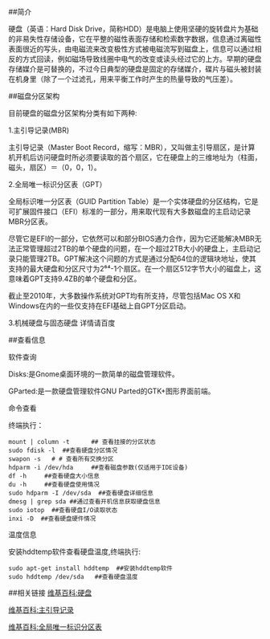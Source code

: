 ##简介

硬盘（英语：Hard Disk Drive，简称HDD）是电脑上使用坚硬的旋转盘片为基础的非易失性存储设备，它在平整的磁性表面存储和检索数字数据，信息通过离磁性表面很近的写头，由电磁流来改变极性方式被电磁流写到磁盘上，信息可以通过相反的方式回读，例如磁场导致线圈中电气的改变或读头经过它的上方。早期的硬盘存储媒介是可替换的，不过今日典型的硬盘是固定的存储媒介，碟片与磁头被封装在机身里（除了一个过滤孔，用来平衡工作时产生的热量导致的气压差）。

##磁盘分区架构

目前硬盘的磁盘分区架构分类有如下两种:

1.主引导记录(MBR)

主引导记录（Master Boot Record，缩写：MBR），又叫做主引导扇区，是计算机开机后访问硬盘时所必须要读取的首个扇区，它在硬盘上的三维地址为（柱面，磁头，扇区）＝（0，0，1）。

2.全局唯一标识分区表（GPT）

全局标识唯一分区表（GUID Partition Table）是一个实体硬盘的分区结构，它是可扩展固件接口（EFI）标准的一部分，用来取代现有大多数磁盘的主启动记录MBR分区表。

尽管它是EFI的一部分，它依然可以和部分BIOS通力合作，因为它还能解决MBR无法正常管理超过2TB的单个硬盘的问题，在一个超过2TB大小的硬盘上，主启动记录只能管理2TB。GPT解决这个问题的方式是通过分配64位的逻辑块地址，使其支持的最大硬盘和分区尺寸为2⁶⁴-1个扇区。在一个扇区512字节大小的磁盘上，这意味着GPT支持9.4ZB的单个硬盘和分区。

截止至2010年，大多数操作系统对GPT均有所支持，尽管包括Mac OS X和Windows在内的一些仅支持在EFI基础上自GPT分区启动。

3.机械硬盘与固态硬盘 详情请百度

##查看信息

软件查询

Disks:是Gnome桌面环境的一款简单的磁盘管理软件。

GParted:是一款硬盘管理软件GNU Parted的GTK+图形界面前端。

命令查看

终端执行：

    mount | column -t      ## 查看挂接的分区状态
    sudo fdisk -l  ##查看硬盘分区情况
    swapon -s   # # 查看所有交换分区
    hdparm -i /dev/hda     ##查看磁盘参数(仅适用于IDE设备)
    df -h     ##查看硬盘大小信息
    du -h     ##查看硬盘使用情况
    sudo hdparm -I /dev/sda  ##查看硬盘详细信息
    dmesg | grep sda ##通过查看开机信息获取硬盘信息
    sudo iotop  ##查看硬盘I/O读取状态
    inxi -D  ##查看硬盘硬件情况

温度信息

安装hddtemp软件查看硬盘温度,终端执行:

    sudo apt-get install hddtemp  ##安装hddtemp软件
    sudo hddtemp /dev/sda   ##查看硬盘温度

##相关链接
[维基百科:硬盘](http://zh.wikipedia.org/wiki/%E7%A1%AC%E7%A2%9F)

[维基百科:主引导记录](http://zh.wikipedia.org/wiki/MBR)

[维基百科:全局唯一标识分区表](http://zh.wikipedia.org/wiki/GUID)